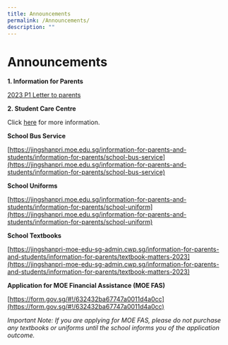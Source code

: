 ```yaml
---
title: Announcements
permalink: /Announcements/
description: ""
---
```

# **Announcements**

**1. Information for Parents**

[2023 P1 Letter to parents](/info-for-parents-and-students/information-for-parents/2023-p1-letter-to-parents/)


**2. Student Care Centre**

Click [here](/info-for-parents-and-students/information-for-parents/little-professors-student-care-centre) for more information.

**School Bus Service**

[https://jingshanpri.moe.edu.sg/information-for-parents-and-students/information-for-parents/school-bus-service](https://jingshanpri.moe.edu.sg/information-for-parents-and-students/information-for-parents/school-bus-service)

**School Uniforms**

[https://jingshanpri.moe.edu.sg/information-for-parents-and-students/information-for-parents/school-uniform](https://jingshanpri.moe.edu.sg/information-for-parents-and-students/information-for-parents/school-uniform)

**School Textbooks**

[https://jingshanpri-moe-edu-sg-admin.cwp.sg/information-for-parents-and-students/information-for-parents/textbook-matters-2023](https://jingshanpri-moe-edu-sg-admin.cwp.sg/information-for-parents-and-students/information-for-parents/textbook-matters-2023)

**Application for MOE Financial Assistance (MOE FAS)**

[https://form.gov.sg/#!/632432ba67747a0011d4a0cc](https://form.gov.sg/#!/632432ba67747a0011d4a0cc)

_Important Note: If you are applying for MOE FAS, please do not purchase any textbooks or uniforms until the school informs you of the application outcome._